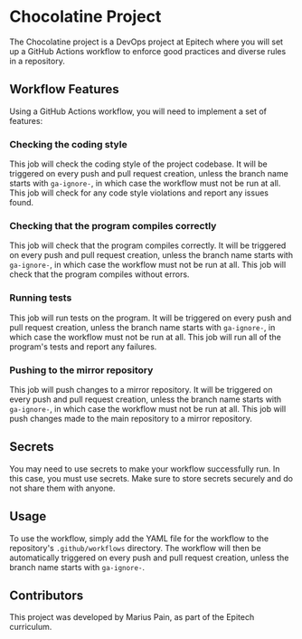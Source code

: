 # Chocolatine Project

The Chocolatine project is a DevOps project at Epitech where you will set up a GitHub Actions workflow to enforce good practices and diverse rules in a repository.

## Workflow Features

Using a GitHub Actions workflow, you will need to implement a set of features:

### Checking the coding style

This job will check the coding style of the project codebase. It will be triggered on every push and pull request creation, unless the branch name starts with `ga-ignore-`, in which case the workflow must not be run at all. This job will check for any code style violations and report any issues found.

### Checking that the program compiles correctly

This job will check that the program compiles correctly. It will be triggered on every push and pull request creation, unless the branch name starts with `ga-ignore-`, in which case the workflow must not be run at all. This job will check that the program compiles without errors.

### Running tests

This job will run tests on the program. It will be triggered on every push and pull request creation, unless the branch name starts with `ga-ignore-`, in which case the workflow must not be run at all. This job will run all of the program's tests and report any failures.

### Pushing to the mirror repository

This job will push changes to a mirror repository. It will be triggered on every push and pull request creation, unless the branch name starts with `ga-ignore-`, in which case the workflow must not be run at all. This job will push changes made to the main repository to a mirror repository.

## Secrets

You may need to use secrets to make your workflow successfully run. In this case, you must use secrets. Make sure to store secrets securely and do not share them with anyone.

## Usage

To use the workflow, simply add the YAML file for the workflow to the repository's `.github/workflows` directory. The workflow will then be automatically triggered on every push and pull request creation, unless the branch name starts with `ga-ignore-`.

## Contributors

This project was developed by Marius Pain, as part of the Epitech curriculum.
